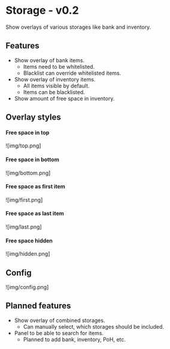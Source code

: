 # Storage - v0.2
Show overlays of various storages like bank and inventory.

## Features
* Show overlay of bank items.
  * Items need to be whitelisted.
  * Blacklist can override whitelisted items.
* Show overlay of inventory items.
  * All items visible by default. 
  * Items can be blacklisted.
* Show amount of free space in inventory.

## Overlay styles
#### Free space in top
![img/top.png]

#### Free space in bottom
![img/bottom.png]

#### Free space as first item
![img/first.png]

#### Free space as last item
![img/last.png]

#### Free space hidden
![img/hidden.png]

## Config
![img/config.png]

## Planned features
* Show overlay of combined storages.
  * Can manually select, which storages should be included.
* Panel to be able to search for items.
  * Planned to add bank, inventory, PoH, etc.